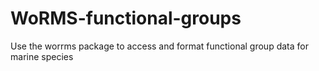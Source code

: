 # WoRMS-functional-groups
Use the worrms package to access and format functional group data for marine species
